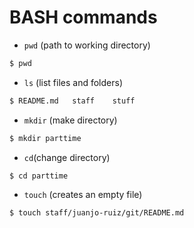 # BASH commands

- `pwd` (path to working directory)

```sh
$ pwd
```

- `ls` (list files and folders)

```sh
$ README.md   staff    stuff
```

- `mkdir` (make directory)

```sh
$ mkdir parttime
```

- `cd`(change directory)

```sh
$ cd parttime
```

- `touch` (creates an empty file)

```sh
$ touch staff/juanjo-ruiz/git/README.md
```
